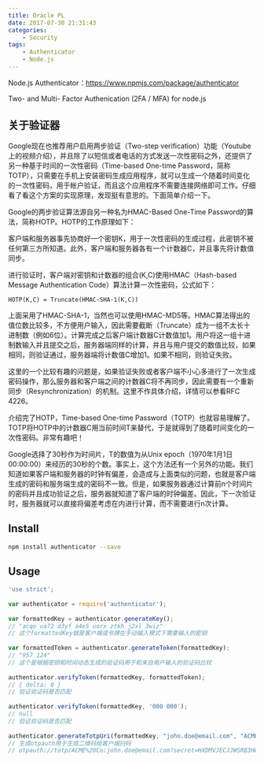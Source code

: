 ```yaml
---
title: Oracle PL
date: 2017-07-30 21:31:43
categories:
    - Security
tags: 
    - Authenticator
    - Node.js
---
```


Node.js Authenticator：https://www.npmjs.com/package/authenticator

Two- and Multi- Factor Authenication (2FA / MFA) for node.js

## 关于验证器

Google现在也推荐用户启用两步验证（Two-step verification）功能（Youtube上的视频介绍），并且除了以短信或者电话的方式发送一次性密码之外，还提供了另一种基于时间的一次性密码（Time-based One-time Password，简称TOTP），只需要在手机上安装密码生成应用程序，就可以生成一个随着时间变化的一次性密码，用于帐户验证，而且这个应用程序不需要连接网络即可工作。仔细看了看这个方案的实现原理，发现挺有意思的。下面简单介绍一下。

Google的两步验证算法源自另一种名为HMAC-Based One-Time Password的算法，简称HOTP。HOTP的工作原理如下：

客户端和服务器事先协商好一个密钥K，用于一次性密码的生成过程，此密钥不被任何第三方所知道。此外，客户端和服务器各有一个计数器C，并且事先将计数值同步。

进行验证时，客户端对密钥和计数器的组合(K,C)使用HMAC（Hash-based Message Authentication Code）算法计算一次性密码，公式如下：

```
HOTP(K,C) = Truncate(HMAC-SHA-1(K,C))
```

上面采用了HMAC-SHA-1，当然也可以使用HMAC-MD5等。HMAC算法得出的值位数比较多，不方便用户输入，因此需要截断（Truncate）成为一组不太长十进制数（例如6位）。计算完成之后客户端计数器C计数值加1。用户将这一组十进制数输入并且提交之后，服务器端同样的计算，并且与用户提交的数值比较，如果相同，则验证通过，服务器端将计数值C增加1。如果不相同，则验证失败。

这里的一个比较有趣的问题是，如果验证失败或者客户端不小心多进行了一次生成密码操作，那么服务器和客户端之间的计数器C将不再同步，因此需要有一个重新同步（Resynchronization）的机制。这里不作具体介绍，详情可以参看RFC 4226。

介绍完了HOTP，Time-based One-time Password（TOTP）也就容易理解了。TOTP将HOTP中的计数器C用当前时间T来替代，于是就得到了随着时间变化的一次性密码。非常有趣吧！

Google选择了30秒作为时间片，T的数值为从Unix epoch（1970年1月1日 00:00:00）来经历的30秒的个数。事实上，这个方法还有一个另外的功能。我们知道如果客户端和服务器的时钟有偏差，会造成与上面类似的问题，也就是客户端生成的密码和服务端生成的密码不一致。但是，如果服务器通过计算前n个时间片的密码并且成功验证之后，服务器就知道了客户端的时钟偏差。因此，下一次验证时，服务器就可以直接将偏差考虑在内进行计算，而不需要进行n次计算。


## Install

```bash
npm install authenticator --save
```

## Usage

```js
'use strict';
 
var authenticator = require('authenticator');
 
var formattedKey = authenticator.generateKey();
// "acqo ua72 d3yf a4e5 uorx ztkh j2xl 3wiz"
// 这个formattedKey就是客户端或令牌在手动输入模式下需要输入的密钥
 
var formattedToken = authenticator.generateToken(formattedKey);
// "957 124"
// 这个是根据密钥和时间动态生成的验证码用于和来自用户输入的验证码比较
 
authenticator.verifyToken(formattedKey, formattedToken);
// { delta: 0 }
// 验证验证码是否匹配
 
authenticator.verifyToken(formattedKey, '000 000');
// null
// 验证验证码是否匹配
 
authenticator.generateTotpUri(formattedKey, "john.doe@email.com", "ACME Co", 'SHA1', 6, 30);
// 生成otpauth用于生成二维码给客户端扫码
// otpauth://totp/ACME%20Co:john.doe@email.com?secret=HXDMVJECJJWSRB3HWIZR4IFUGFTMXBOZ&issuer=ACME%20Co&algorithm=SHA1&digits=6&period=30
```
